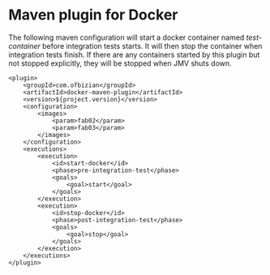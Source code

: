 Maven plugin for Docker
===================

The following maven configuration will start a docker container named *test-container* before integration tests starts.
It will then stop the container when integration tests finish.
If there are any containers started by this plugin but not stopped explicitly, they will be stopped when JMV shuts down.

    <plugin>
        <groupId>com.ofbizian</groupId>
        <artifactId>docker-maven-plugin</artifactId>
        <version>${project.version}</version>
        <configuration>
            <images>
                <param>fab02</param>
                <param>fab03</param>
            </images>
        </configuration>
        <executions>
            <execution>
                <id>start-docker</id>
                <phase>pre-integration-test</phase>
                <goals>
                    <goal>start</goal>
                </goals>
            </execution>
            <execution>
                <id>stop-docker</id>
                <phase>post-integration-test</phase>
                <goals>
                    <goal>stop</goal>
                </goals>
            </execution>
        </executions>
    </plugin>
